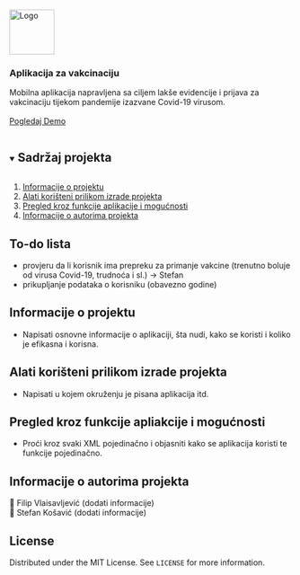 

<br />
<p >
  <a href="https://github.com/github_username/repo_name">
    <img src="https://i.imgur.com/Mx9CcVW.png" alt="Logo" width="80" height="80">
  </a> <h3 >Aplikacija za vakcinaciju</h3>

  <p >
    Mobilna aplikacija napravljena sa ciljem lakše evidencije i prijava za vakcinaciju tijekom pandemije izazvane Covid-19 virusom.
    <br />
    <br />
    <a href="#dodati_youtube_link">Pogledaj Demo</a>
  </p>
</p>



<!-- TABLE OF CONTENTS -->
<details open="open">
  <summary><h2 style="display: inline-block">Sadržaj projekta</h2></summary>
  <ol>
    <li><a href="#o-projektu">Informacije o projektu</a></li>
    <li><a href="#getting-started">Alati korišteni prilikom izrade projekta</a></li>
    <li><a href="#funkcije">Pregled kroz funkcije aplikacije i mogućnosti</a></li>
    <li><a href="#o-autorima">Informacije o autorima projekta</a></li>
  </ol>
</details>

## To-do lista

- provjeru da li korisnik ima prepreku za primanje vakcine (trenutno boluje od virusa Covid-19, trudnoća i sl.) -> Stefan
- prikupljanje podataka o korisniku (obavezno godine)

<!-- INFORMACIJE O PROJEKTU -->
## Informacije o projektu

- Napisati osnovne informacije o aplikaciji, šta nudi, kako se koristi i koliko je efikasna i korisna.

<!-- ALATI KORISTENI PRILIKOM IZRADE PROJEKTA -->

## Alati korišteni prilikom izrade projekta

- Napisati u kojem okruženju je pisana aplikacija itd.

<!-- PREGLED KROZ FUNCKIJE APLIKACIJE I MOGUČNOSTI -->

## Pregled kroz funkcije apliakcije i mogućnosti

- Proći kroz svaki XML pojedinačno i objasniti kako se aplikacija koristi te funkcije pojedinačno.

<!-- INFORMACIJE O AUTORIMA PROJEKTA -->

## Informacije o autorima projekta 

:man: Filip Vlaisavljević (dodati informacije)<br>
:man: Stefan Košavić (dodati informacije)




<!-- LICENSA -->
## License

Distributed under the MIT License. See `LICENSE` for more information.


